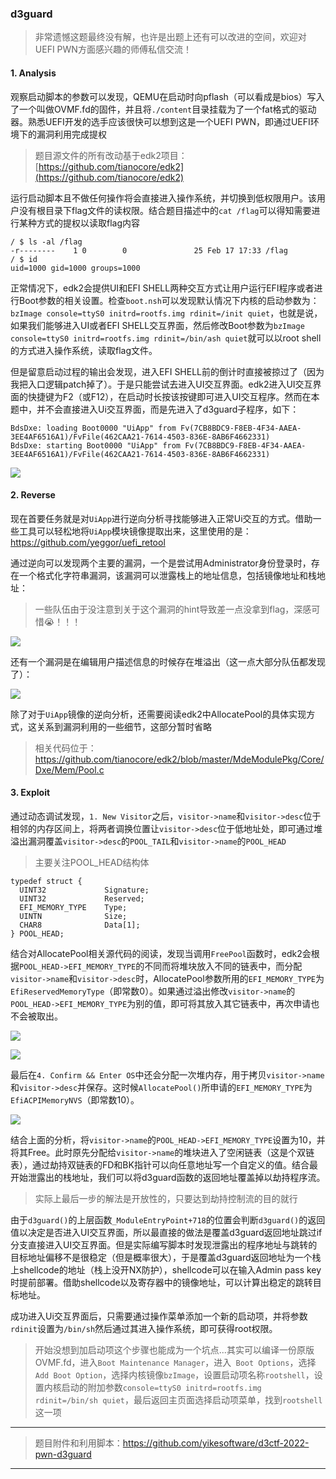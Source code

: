 ### d3guard

> 非常遗憾这题最终没有解，也许是出题上还有可以改进的空间，欢迎对UEFI PWN方面感兴趣的师傅私信交流！

#### 1. Analysis

观察启动脚本的参数可以发现，QEMU在启动时向pflash（可以看成是bios）写入了一个叫做OVMF.fd的固件，并且将`./content`目录挂载为了一个fat格式的驱动器。熟悉UEFI开发的选手应该很快可以想到这是一个UEFI PWN，即通过UEFI环境下的漏洞利用完成提权

> 题目源文件的所有改动基于edk2项目：[https://github.com/tianocore/edk2](https://github.com/tianocore/edk2)

运行启动脚本且不做任何操作将会直接进入操作系统，并切换到低权限用户。该用户没有根目录下flag文件的读权限。结合题目描述中的`cat /flag`可以得知需要进行某种方式的提权以读取flag内容

```
/ $ ls -al /flag
-r--------    1 0        0               25 Feb 17 17:33 /flag
/ $ id
uid=1000 gid=1000 groups=1000
```

正常情况下，edk2会提供UI和EFI SHELL两种交互方式让用户运行EFI程序或者进行Boot参数的相关设置。检查`boot.nsh`可以发现默认情况下内核的启动参数为：`bzImage console=ttyS0 initrd=rootfs.img rdinit=/init quiet`，也就是说，如果我们能够进入UI或者EFI SHELL交互界面，然后修改Boot参数为`bzImage console=ttyS0 initrd=rootfs.img rdinit=/bin/ash quiet`就可以以root shell的方式进入操作系统，读取flag文件。

但是留意启动过程的输出会发现，进入EFI SHELL前的倒计时直接被掠过了（因为我把入口逻辑patch掉了）。于是只能尝试去进入UI交互界面。edk2进入UI交互界面的快捷键为F2（或F12），在启动时长按该按键即可进入UI交互程序。然而在本题中，并不会直接进入Ui交互界面，而是先进入了d3guard子程序，如下：

```
BdsDxe: loading Boot0000 "UiApp" from Fv(7CB8BDC9-F8EB-4F34-AAEA-3EE4AF6516A1)/FvFile(462CAA21-7614-4503-836E-8AB6F4662331)
BdsDxe: starting Boot0000 "UiApp" from Fv(7CB8BDC9-F8EB-4F34-AAEA-3EE4AF6516A1)/FvFile(462CAA21-7614-4503-836E-8AB6F4662331)
```

![](https://i.imgur.com/fpyojin.png)

#### 2. Reverse

现在首要任务就是对`UiApp`进行逆向分析寻找能够进入正常Ui交互的方式。借助一些工具可以轻松地将`UiApp`模块镜像提取出来，这里使用的是：https://github.com/yeggor/uefi_retool

通过逆向可以发现两个主要的漏洞，一个是尝试用Administrator身份登录时，存在一个格式化字符串漏洞，该漏洞可以泄露栈上的地址信息，包括镜像地址和栈地址：

> 一些队伍由于没注意到关于这个漏洞的hint导致差一点没拿到flag，深感可惜😭！！！

![](https://i.imgur.com/DfCEqEY.png)

还有一个漏洞是在编辑用户描述信息的时候存在堆溢出（这一点大部分队伍都发现了）：

![](https://i.imgur.com/Xhubiq9.png)

除了对于`UiApp`镜像的逆向分析，还需要阅读edk2中AllocatePool的具体实现方式，这关系到漏洞利用的一些细节，这部分暂时省略

> 相关代码位于：https://github.com/tianocore/edk2/blob/master/MdeModulePkg/Core/Dxe/Mem/Pool.c

#### 3. Exploit

通过动态调试发现，`1. New Visitor`之后，`visitor->name`和`visitor->desc`位于相邻的内存区间上，将两者调换位置让`visitor->desc`位于低地址处，即可通过堆溢出漏洞覆盖`visitor->desc`的`POOL_TAIL`和`visitor->name`的`POOL_HEAD`

> 主要关注POOL_HEAD结构体

```
typedef struct {
  UINT32             Signature;
  UINT32             Reserved;
  EFI_MEMORY_TYPE    Type;
  UINTN              Size;
  CHAR8              Data[1];
} POOL_HEAD;
```

结合对AllocatePool相关源代码的阅读，发现当调用`FreePool`函数时，edk2会根据`POOL_HEAD->EFI_MEMORY_TYPE`的不同而将堆块放入不同的链表中，而分配`visitor->name`和`visitor->desc`时，AllocatePool参数所用的`EFI_MEMORY_TYPE`为`EfiReservedMemoryType`（即常数0）。如果通过溢出修改`visitor->name`的`POOL_HEAD->EFI_MEMORY_TYPE`为别的值，即可将其放入其它链表中，再次申请也不会被取出。

![](https://i.imgur.com/13bukEs.png)

![](https://i.imgur.com/aaLRcqD.png)


最后在`4. Confirm && Enter OS`中还会分配一次堆内存，用于拷贝`visitor->name`和`visitor->desc`并保存。这时候`AllocatePool()`所申请的`EFI_MEMORY_TYPE`为`EfiACPIMemoryNVS`（即常数10）。

![](https://i.imgur.com/bNrOtQr.png)

结合上面的分析，将`visitor->name`的`POOL_HEAD->EFI_MEMORY_TYPE`设置为10，并将其Free。此时原先分配给`visitor->name`的堆块进入了空闲链表（这是个双链表），通过劫持双链表的FD和BK指针可以向任意地址写一个自定义的值。结合最开始泄露出的栈地址，我们可以将d3guard函数的返回地址覆盖掉以劫持程序流。

> 实际上最后一步的解法是开放性的，只要达到劫持控制流的目的就行

由于`d3guard()`的上层函数`_ModuleEntryPoint+718`的位置会判断`d3guard()`的返回值以决定是否进入UI交互界面，所以最直接的做法是覆盖d3guard返回地址跳过if分支直接进入UI交互界面。但是实际编写脚本时发现泄露出的程序地址与跳转的目标地址偏移不是很稳定（但是概率很大），于是覆盖d3guard返回地址为一个栈上shellcode的地址（栈上没开NX防护），shellcode可以在输入Admin pass key时提前部署。借助shellcode以及寄存器中的镜像地址，可以计算出稳定的跳转目标地址。

成功进入Ui交互界面后，只需要通过操作菜单添加一个新的启动项，并将参数`rdinit`设置为`/bin/sh`然后通过其进入操作系统，即可获得root权限。

> 开始没想到加启动项这个步骤也能成为一个坑点...其实可以编译一份原版OVMF.fd，进入`Boot Maintenance Manager`，进入` Boot Options`，选择`Add Boot Option`，选择内核镜像`bzImage`，设置启动项名称`rootshell`，设置内核启动的附加参数`console=ttyS0 initrd=rootfs.img rdinit=/bin/sh quiet`，最后返回主页面选择启动项菜单，找到`rootshell`这一项

---

> 题目附件和利用脚本：https://github.com/yikesoftware/d3ctf-2022-pwn-d3guard

---